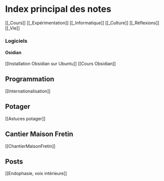 # Index principal des notes
[[_Cours]]
[[_Expérimentation]]
[[_Informatique]]
[[_Culture]]
[[_Réflexions]]
[[_Vie]]


### Logiciels

#### Osidian
[[Installation Obsidian sur Ubuntu]]
[[Cours Obsidian]]

## Programmation
[[Internationalisation]]

## Potager
[[Astuces potager]]

## Cantier Maison Fretin
[[ChantierMaisonFretin]]

## Posts
[[Endophasie, voix intérieure]]

